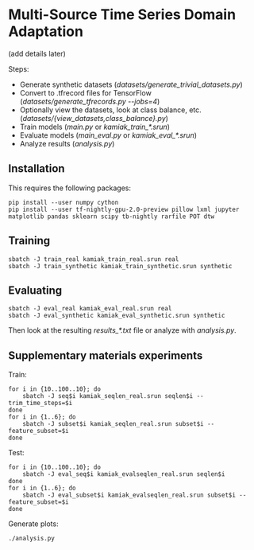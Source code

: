 # Multi-Source Time Series Domain Adaptation

(add details later)

Steps:

- Generate synthetic datasets (*datasets/generate_trivial_datasets.py*)
- Convert to .tfrecord files for TensorFlow (*datasets/generate_tfrecords.py --jobs=4*)
- Optionally view the datasets, look at class balance, etc. (*datasets/{view_datasets,class_balance}.py*)
- Train models (*main.py* or *kamiak_train_\*.srun*)
- Evaluate models (*main_eval.py* or *kamiak_eval_\*.srun*)
- Analyze results (*analysis.py*)

## Installation

This requires the following packages:

    pip install --user numpy cython
    pip install --user tf-nightly-gpu-2.0-preview pillow lxml jupyter matplotlib pandas sklearn scipy tb-nightly rarfile POT dtw

## Training

    sbatch -J train_real kamiak_train_real.srun real
    sbatch -J train_synthetic kamiak_train_synthetic.srun synthetic

## Evaluating

    sbatch -J eval_real kamiak_eval_real.srun real
    sbatch -J eval_synthetic kamiak_eval_synthetic.srun synthetic

Then look at the resulting *results_\*.txt* file or analyze with *analysis.py*.

## Supplementary materials experiments
Train:

    for i in {10..100..10}; do
        sbatch -J seq$i kamiak_seqlen_real.srun seqlen$i --trim_time_steps=$i
    done
    for i in {1..6}; do
        sbatch -J subset$i kamiak_seqlen_real.srun subset$i --feature_subset=$i
    done

Test:

    for i in {10..100..10}; do
        sbatch -J eval_seq$i kamiak_evalseqlen_real.srun seqlen$i
    done
    for i in {1..6}; do
        sbatch -J eval_subset$i kamiak_evalseqlen_real.srun subset$i --feature_subset=$i
    done

Generate plots:

    ./analysis.py
